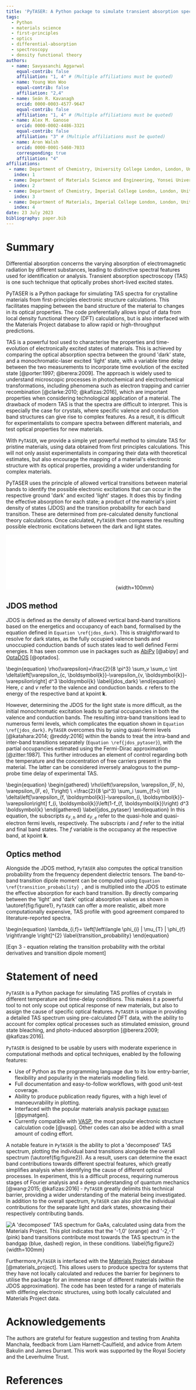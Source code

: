 ```yaml
---
title: 'PyTASER: A Python package to simulate transient absorption spectroscopy (TAS) for crystals from first principles'
tags:
  - Python
  - materials science
  - first-principles
  - optics
  - differential-absorption 
  - spectroscopy
  - density functional theory
authors:
  - name: Savyasanchi Aggarwal
    equal-contrib: false
    affiliation: "1, 4" # (Multiple affiliations must be quoted)
  - name: Young Won Woo
    equal-contrib: false
    affiliation: "2,4"
  - name: Seán R. Kavanagh
    orcid: 0000-0003-4577-9647
    equal-contrib: false
    affiliation: "1, 4" # (Multiple affiliations must be quoted)
  - name: Alex M. Ganose
    orcid: 0000-0002-4486-3321
    equal-contrib: false
    affiliation: "3" # (Multiple affiliations must be quoted)
  - name: Aron Walsh
    orcid: 0000-0001-5460-7033
    corresponding: true
    affiliation: "4"
affiliations:
 - name: Department of Chemistry, University College London, London, United Kingdom
   index: 1
 - name: Department of Materials Science and Engineering, Yonsei University, Seoul, Korea
   index: 2
 - name: Department of Chemistry, Imperial College London, London, United Kingdom
   index: 3
 - name: Department of Materials, Imperial College London, London, United Kingdom
   index: 4
date: 23 July 2023
bibliography: paper.bib
---
```


# Summary

Differential absorption concerns the varying absorption of electromagnetic radiation by different substances, leading to distinctive spectral features used for identification or analysis. Transient absorption spectroscopy (TAS) is one such technique that optically probes short-lived excited states. 

PyTASER is a Python package for simulating TAS spectra for crystalline materials from first-principles electronic structure calculations. This facilitates mapping between the band structure of the material to changes in its optical properties. The code preferentially allows input of data from local density functional theory (DFT) calculations, but is also interfaced with the Materials Project database to allow rapid or high-throughput predictions. 

TAS is a powerful tool used to characterise the properties and time-evolution of electronically excited states of materials. This is achieved by comparing the optical absorption spectra between the ground 'dark' state, and a monochromatic-laser excited 'light' state, with a variable time delay between the two measurements to incorporate time evolution of the excited state [@porter:1997; @berera:2009]. The approach is widely used to understand microscopic processes in photochemical and electrochemical transformations, including phenomena such as electron trapping and carrier recombination [@clarke:2010; @kafizas:2016], which are important properties when considering technological application of a material. The drawback of modern TAS is that the spectra are difficult to interpret. This is especially the case for crystals, where specific valence and conduction band structures can give rise to complex features. As a result, it is difficult for experimentalists to compare spectra between different materials, and test optical properties for new materials.

With `PyTASER`, we provide a simple yet powerful method to simulate TAS for pristine materials, using data obtained from first principles calculations. This will not only assist experimentalists in comparing their data with theoretical estimates, but also encourage the mapping of a material's electronic structure with its optical properties, providing a wider understanding for complex materials. 

PyTASER uses the principle of allowed vertical transitions between material bands to identify the possible electronic excitations that can occur in the respective ground 'dark' and excited 'light' stages. It does this by finding the effective absorption for each state; a product of the material's joint density of states (JDOS) and the transition probability for each band transition. These are determined from pre-calculated density functional theory calculations. Once calculated, `PyTASER` then compares the resulting possible electronic excitations between the dark and light states. 

![Schematics of the ground and excited electronic structures and optical profiles. The ground 'dark' state is at the top, showing full occupancy and unoccupancy(blue and orange, respectively) bands. The excited `light` state shows partial occupancy in a similar plot at the bottom. The overall DA plot is displayed to the right, the difference between the effective absorption plots for light and dark. \label{fig:figure1}](Fig1_rev.pdf){width=100mm}

## JDOS method

JDOS is defined as the density of allowed vertical band-band transitions based on the energetics and occupancy of each band, formalised by the equation defined in `Equation \ref{jdos_dark}`. This is straightforward to resolve for dark states, as the fully occupied valence bands and unoccupied conduction bands of such states lead to well defined Fermi energies. It has seen common use in packages such as [AbiPy](https://github.com/abinit/abipy) [@abipy] and [OptaDOS](https://github.com/optados-developers/optados) [@optados].

\begin{equation}
  \rho(\varepsilon)=\frac{2}{8 \pi^3} \sum_v \sum_c \int \delta\left[\varepsilon_{c, \boldsymbol{k}}-\varepsilon_{v, \boldsymbol{k}}-\varepsilon\right] d^3 \boldsymbol{k}
  \label{jdos_dark}
\end{equation}
Here, $c$ and $v$ refer to the valence and conduction bands. $\varepsilon$ refers to the energy of the respective band at kpoint $\boldsymbol{k}$.

However, determining the JDOS for the light state is more difficult, as the initial monochromatic excitation leads to partial occupancies in both the valence and conduction bands. The resulting intra-band transitions lead to numerous fermi levels, which complicates the equation shown in `Equation \ref{jdos_dark}`.
`PyTASER` overcomes this by using quasi-fermi levels [@katahara:2014; @reddy:2016] within the bands to treat the intra-band and inter-band transitions separately (`Equation \ref{jdos_pytaser}`), with the partial occupancies estimated using the Fermi-Dirac approximation [@zitter:1987]. This further introduces an element of control regarding both the temperature and the concentration of free carriers present in the material. The latter can be considered inversely analogous to the pump-probe time delay of experimental TAS. 

\begin{equation}
  \begin{gathered}
  \rho\left(\varepsilon, \varepsilon_{F, h}, \varepsilon_{F, e}, T\right) \\
  =\frac{2}{8 \pi^3} \sum_i \sum_{f>i} \int \delta\left[\varepsilon_{f, \boldsymbol{k}}-\varepsilon_{i, \boldsymbol{k}}-\varepsilon\right] f_{i, \boldsymbol{k}}\left(1-f_{f, \boldsymbol{k}}\right) d^3 \boldsymbol{k}
  \end{gathered}
  \label{jdos_pytaser}
\end{equation}
In this equation, the subscripts $\varepsilon_{F, h}$ and $\varepsilon_{F, e}$  refer to the quasi-hole and quasi-electron fermi levels, respectively. The subscripts $i$ and $f$ refer to the initial and final band states. The $f$ variable is the occupancy at the respective band, at kpoint $\boldsymbol{k}$.

## Optics method

Alongside the JDOS method, `PyTASER` also computes the optical transition probability from the frequency dependent dielectric tensors. The band-to-band transition dipole moment can be computed using `Equation \ref{transition_probability} `, and is multiplied into the JDOS to estimate the effective absorption for each band transition.  By directly comparing between the 'light' and 'dark' optical absorption values as shown in \autoref{fig:figure1}, `PyTASER` can offer a more realistic, albeit more computationally expensive, TAS profile with good agreement compared to literature-reported spectra. 

\begin{equation}
  \lambda_{i,f}= \left[\left\langle \phi_{i} | \mu_{T} | \phi_{f} \right\rangle \right]^{2} \label{transition_probability}
\end{equation}

[Eqn 3 - equation relating the transition probability with the orbital derivatives and transition dipole moment]

# Statement of need

`PyTASER` is a Python package for simulating TAS profiles of crystals in different temperature and time-delay conditions. This makes it a powerful tool to not only scope out optical response of new materials, but also to assign the cause of specific optical features. `PyTASER` is unique in providing a detailed TAS spectrum using pre-calculated DFT data, with the ability to account for complex optical processes such as stimulated emission, ground state bleaching, and photo-induced absorption [@berera:2009; @kafizas:2016]. 

`PyTASER` is designed to be usable by users with moderate experience in computational methods and optical techniques, enabled by the following features:

- Use of Python as the programming language due to its low entry-barrier, flexibility and popularity in the materials modelling field.
- Full documentation and easy-to-follow workflows, with good unit-test coverage.
- Ability to produce publication ready figures, with a high level of manoeuvrability in plotting.
- Interfaced with the popular materials analysis package [`pymatgen`](https://pymatgen.org/) [@pymatgen]. 
- Currently compatible with [VASP](https://www.vasp.at/wiki/index.php/The_VASP_Manual), the most popular electronic structure calculation code [@vasp]. Other codes can also be added with a small amount of coding effort. 

A notable feature in `PyTASER` is the ability to plot a 'decomposed' TAS spectrum, plotting the individual band transitions alongside the overall spectrum (\autoref{fig:figure2}). As a result, users can determine the exact band contributions towards different spectral features, which greatly simplifies analysis when identifying the cause of different optical processes. In experiment, this is a difficult process, requiring numerous stages of Fourier analysis and a deep understanding of quantum mechanics [@wang:2015; @kafizas:2016] - `PyTASER` greatly delimits this technical barrier, providing a wider understanding of the material being investigated. In addition to the overall spectrum, `PyTASER` can also plot the individual contributions for the separate light and dark states, showcasing their respectively contributing bands. 

![A 'decomposed' TAS spectrum for GaAs, calculated using data from the Materials Project. This plot indicates that the '-1,0' (orange) and '-2,-1' (pink) band transitions contribute most towards the TAS spectrum in the bandgap (blue, dashed) region, in these conditions. \label{fig:figure2}](decomposed_tas_gaas.png){width=100mm}

Furthermore,`PyTASER` is interfaced with the [Materials Project](https://next-gen.materialsproject.org/) database [@materials_project]. This allows users to produce spectra for systems that they have not locally calculated and reduces the barrier for beginners to utilise the package for an immense range of different materials (within the JDOS approximation). The code has been tested for a range of materials with differing electronic structures, using both locally calculated and Materials Project data. 

# Acknowledgements

The authors are grateful for feature suggestion and testing from Anahita Manchala, feedback from Liam Harnett-Caulfield, and advice from Artem Bakulin and James Durrant. This work was supported by the Royal Society and the Leverhulme Trust.

# References
